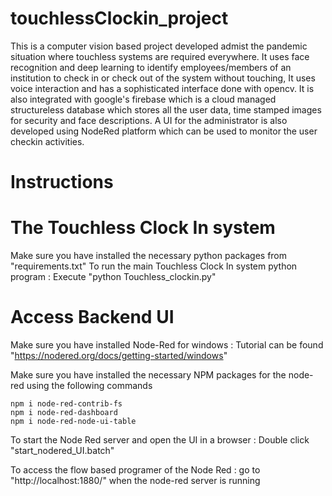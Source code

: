# touchlessClockin_project
This is a computer vision based project developed admist the pandemic situation where touchless systems are required everywhere. It uses face recognition and deep learning to identify employees/members of an institution to check in or check out of the system without touching, It uses voice interaction and has a sophisticated interface done with opencv. It is also integrated with google's firebase which is a cloud managed structureless database which stores all the user data, time stamped images for security and face descriptions. A UI for the administrator is also developed using NodeRed platform which can be used to monitor the user checkin activities. 

# Instructions

# The Touchless Clock In system 

Make sure you have installed the necessary python packages from "requirements.txt"
To run the main Touchless Clock In system python program : Execute "python Touchless_clockin.py"

# Access Backend UI

Make sure you have installed Node-Red for windows : Tutorial can be found "https://nodered.org/docs/getting-started/windows"

Make sure you have installed the necessary NPM packages for the node-red using the following commands 
```
npm i node-red-contrib-fs
npm i node-red-dashboard
npm i node-red-node-ui-table
```

To start the Node Red server and open the UI in a browser : Double click "start_nodered_UI.batch"

To access the flow based programer of the Node Red : go to "http://localhost:1880/" when the node-red server is running
